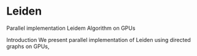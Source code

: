 # Leiden
Parallel implementation Leidem Algorithm on GPUs

Introduction
We present parallel implementation of Leiden using directed graphs on GPUs, 
